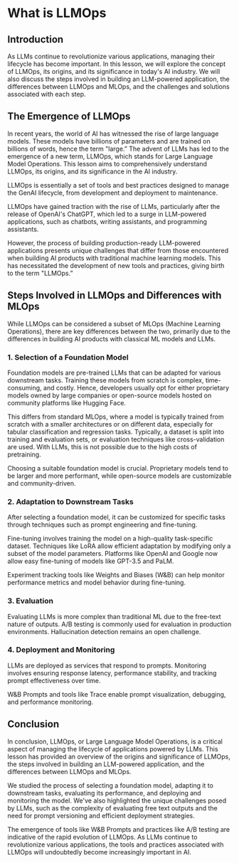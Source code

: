 # What is LLMOps

## Introduction

As LLMs continue to revolutionize various applications, managing their lifecycle has become important. In this lesson, we will explore the concept of LLMOps, its origins, and its significance in today's AI industry. We will also discuss the steps involved in building an LLM-powered application, the differences between LLMOps and MLOps, and the challenges and solutions associated with each step.

## The Emergence of LLMOps

In recent years, the world of AI has witnessed the rise of large language models. These models have billions of parameters and are trained on billions of words, hence the term "large.” The advent of LLMs has led to the emergence of a new term, LLMOps, which stands for Large Language Model Operations. This lesson aims to comprehensively understand LLMOps, its origins, and its significance in the AI industry.

LLMOps is essentially a set of tools and best practices designed to manage the GenAI lifecycle, from development and deployment to maintenance.

LLMOps have gained traction with the rise of LLMs, particularly after the release of OpenAI's ChatGPT, which led to a surge in LLM-powered applications, such as chatbots, writing assistants, and programming assistants.

However, the process of building production-ready LLM-powered applications presents unique challenges that differ from those encountered when building AI products with traditional machine learning models. This has necessitated the development of new tools and practices, giving birth to the term "LLMOps.”

## Steps Involved in LLMOps and Differences with MLOps

While LLMOps can be considered a subset of MLOps (Machine Learning Operations), there are key differences between the two, primarily due to the differences in building AI products with classical ML models and LLMs.

### 1. Selection of a Foundation Model

Foundation models are pre-trained LLMs that can be adapted for various downstream tasks. Training these models from scratch is complex, time-consuming, and costly. Hence, developers usually opt for either proprietary models owned by large companies or open-source models hosted on community platforms like Hugging Face.

This differs from standard MLOps, where a model is typically trained from scratch with a smaller architectures or on different data, especially for tabular classification and regression tasks. Typically, a dataset is split into training and evaluation sets, or evaluation techniques like cross-validation are used. With LLMs, this is not possible due to the high costs of pretraining.

Choosing a suitable foundation model is crucial. Proprietary models tend to be larger and more performant, while open-source models are customizable and community-driven.

### 2. Adaptation to Downstream Tasks

After selecting a foundation model, it can be customized for specific tasks through techniques such as prompt engineering and fine-tuning.

Fine-tuning involves training the model on a high-quality task-specific dataset. Techniques like LoRA allow efficient adaptation by modifying only a subset of the model parameters. Platforms like OpenAI and Google now allow easy fine-tuning of models like GPT-3.5 and PaLM.

Experiment tracking tools like Weights and Biases (W\&B) can help monitor performance metrics and model behavior during fine-tuning.

### 3. Evaluation

Evaluating LLMs is more complex than traditional ML due to the free-text nature of outputs. A/B testing is commonly used for evaluation in production environments. Hallucination detection remains an open challenge.

### 4. Deployment and Monitoring

LLMs are deployed as services that respond to prompts. Monitoring involves ensuring response latency, performance stability, and tracking prompt effectiveness over time.

W\&B Prompts and tools like Trace enable prompt visualization, debugging, and performance monitoring.

## Conclusion

In conclusion, LLMOps, or Large Language Model Operations, is a critical aspect of managing the lifecycle of applications powered by LLMs. This lesson has provided an overview of the origins and significance of LLMOps, the steps involved in building an LLM-powered application, and the differences between LLMOps and MLOps.

We studied the process of selecting a foundation model, adapting it to downstream tasks, evaluating its performance, and deploying and monitoring the model. We've also highlighted the unique challenges posed by LLMs, such as the complexity of evaluating free text outputs and the need for prompt versioning and efficient deployment strategies.

The emergence of tools like W\&B Prompts and practices like A/B testing are indicative of the rapid evolution of LLMOps. As LLMs continue to revolutionize various applications, the tools and practices associated with LLMOps will undoubtedly become increasingly important in AI.
